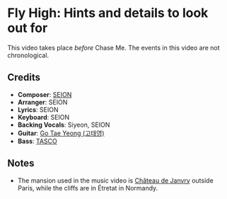 # Fly High: Hints and details to look out for

This video takes place *before* Chase Me.  The events in this video are not chronological.

## Credits

* **Composer**: [SEION](https://www.discogs.com/artist/4907372-SEION)
* **Arranger**: SEION
* **Lyrics**: SEION
* **Keyboard**: SEION
* **Backing Vocals**: Siyeon, SEION
* **Guitar**: [Go Tae Yeong (고태영)](https://www.discogs.com/artist/3432266-%EA%B3%A0%ED%83%9C%EC%98%81)
* **Bass**: [TASCO](https://www.discogs.com/artist/6450656-Tasco-5)

## Notes

* The mansion used in the music video is [Château de Janvry](https://en.wikipedia.org/wiki/Ch%C3%A2teau_de_Janvry) outside Paris, while the cliffs are in Étretat in Normandy.
